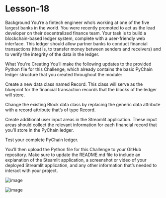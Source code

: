 # Lesson-18

Background
You’re a fintech engineer who’s working at one of the five largest banks in the world. You were recently promoted to act as the lead developer on their decentralized finance team. Your task is to build a blockchain-based ledger system, complete with a user-friendly web interface. This ledger should allow partner banks to conduct financial transactions (that is, to transfer money between senders and receivers) and to verify the integrity of the data in the ledger.

What You're Creating
You’ll make the following updates to the provided Python file for this Challenge, which already contains the basic PyChain ledger structure that you created throughout the module:

Create a new data class named Record. This class will serve as the blueprint for the financial transaction records that the blocks of the ledger will store.

Change the existing Block data class by replacing the generic data attribute with a record attribute that’s of type Record.

Create additional user input areas in the Streamlit application. These input areas should collect the relevant information for each financial record that you’ll store in the PyChain ledger.

Test your complete PyChain ledger.

You’ll then upload the Python file for this Challenge to your GitHub repository. Make sure to update the README.md file to include an explanation of the Steamlit application, a screenshot or video of your deployed Streamlit application, and any other information that’s needed to interact with your project.

![image](https://user-images.githubusercontent.com/103453251/185796235-9593d89a-2b3b-4d51-aa95-26248b0f7abd.png)

![image](https://user-images.githubusercontent.com/103453251/185796275-272e0ea4-5a72-4ac5-bdc2-c8b07dbf3feb.png)
